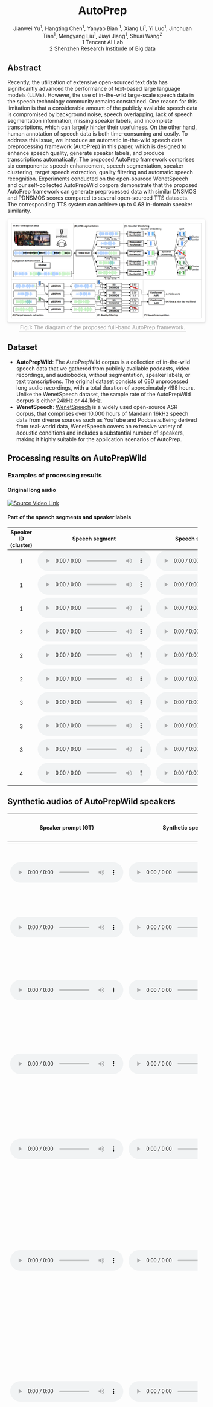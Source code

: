 # <center> AutoPrep </center>

<center> Jianwei Yu<sup>1</sup>, Hangting Chen<sup>1</sup>, Yanyao Bian <sup>1</sup>, Xiang Li<sup>1</sup>, Yi Luo<sup>1</sup>, Jinchuan Tian<sup>1</sup>, Mengyang Liu<sup>1</sup>, Jiayi Jiang<sup>1</sup>, Shuai Wang<sup>2</sup></center> 
 
<center> 1 Tencent AI Lab</center>
<center> 2 Shenzhen Research Institude of Big data </center>

## Abstract
Recently, the utilization of extensive open-sourced text data has significantly advanced the performance of text-based large language models (LLMs). 
However, the use of in-the-wild large-scale speech data in the speech technology community remains constrained. 
One reason for this limitation is that a considerable amount of the publicly available speech data is compromised by background noise, speech overlapping, lack of speech segmentation information, missing speaker labels, and incomplete transcriptions, which can largely hinder their usefulness. On the other hand, human annotation of speech data is both time-consuming and costly.
To address this issue, we introduce an automatic in-the-wild speech data preprocessing framework (AutoPrep) in this paper, which is designed to enhance speech quality, generate speaker labels, and produce transcriptions automatically.
The proposed AutoPrep framework comprises six components: speech enhancement, speech segmentation, speaker clustering, target speech extraction, quality filtering and automatic speech recognition.
Experiments conducted on the open-sourced WenetSpeech and our self-collected AutoPrepWild corpora demonstrate that the proposed AutoPrep framework can generate preprocessed data with similar DNSMOS and PDNSMOS scores compared to several open-sourced TTS datasets. 
The corresponding TTS system can achieve up to 0.68 in-domain speaker similarity.

<center>
    <img style="border-radius: 0.3125em;padding:10px;background: rgb(255,255,255);
    box-shadow: 0 2px 4px 0 rgba(34,36,38,.12),0 2px 10px 0 rgba(34,36,38,.08);" 
    src="./assets/img/model.png">
    <br>
    <div style="border-bottom: 1px solid #d9d9d9;
    display: inline-block;
    color: #999;
    padding: 2px;"> Fig.1: The diagram of the proposed full-band AutoPrep framework. </div>
</center>

## Dataset

- **AutoPrepWild**: The AutoPrepWild corpus is a collection of in-the-wild speech data that we gathered from publicly available podcasts, video recordings, and audiobooks, without segmentation, speaker labels, or text transcriptions. The original dataset consists of 680 unprocessed long audio recordings, with a total duration of approximately 498 hours. Unlike the WenetSpeech dataset, the sample rate of the AutoPrepWild corpus is either 24kHz or 44.1kHz.
- **WenetSpeech**: [WenetSpeech](https://github.com/wenet-e2e/WenetSpeech) is a widely used open-source ASR corpus, that comprises over 10,000 hours of Mandarin 16kHz speech data from diverse sources such as YouTube and Podcasts.Being derived from real-world data, WenetSpeech covers an extensive variety of acoustic conditions and includes a substantial number of speakers,  making it highly suitable for the application scenarios of AutoPrep.

## Processing results on AutoPrepWild

### Examples of processing results

#### Original long audio

[![Source Video Link](https://img.youtube.com/vi/_HJVhC80vIE/0.jpg)]((https://www.youtube.com/embed/_HJVhC80vIE?start=938))

#### Part of the speech segments and speaker labels

| Speaker ID (cluster) | Speech segment | Speech segment (enhanced) |
| :------------------: | :------------: | :-----------------------: |
| 1 | <audio src="static/samples/AutoPrepWild/process/seg_0_0.wav" controls preload></audio> | <audio src="static/samples/AutoPrepWild/process/seg_enhanced_0_0.wav" controls preload></audio> |
| 1 | <audio src="static/samples/AutoPrepWild/process/seg_0_1.wav" controls preload></audio> | <audio src="static/samples/AutoPrepWild/process/seg_enhanced_0_1.wav" controls preload></audio> |
| 1 | <audio src="static/samples/AutoPrepWild/process/seg_0_2.wav" controls preload></audio> | <audio src="static/samples/AutoPrepWild/process/seg_enhanced_0_2.wav" controls preload></audio> |
| 2 | <audio src="static/samples/AutoPrepWild/process/seg_1_0.wav" controls preload></audio> | <audio src="static/samples/AutoPrepWild/process/seg_enhanced_1_0.wav" controls preload></audio> |
| 2 | <audio src="static/samples/AutoPrepWild/process/seg_1_1.wav" controls preload></audio> | <audio src="static/samples/AutoPrepWild/process/seg_enhanced_1_1.wav" controls preload></audio> |
| 2 | <audio src="static/samples/AutoPrepWild/process/seg_1_2.wav" controls preload></audio> | <audio src="static/samples/AutoPrepWild/process/seg_enhanced_1_2.wav" controls preload></audio> |
| 3 | <audio src="static/samples/AutoPrepWild/process/seg_2_0.wav" controls preload></audio> | <audio src="static/samples/AutoPrepWild/process/seg_enhanced_2_0.wav" controls preload></audio> |
| 3 | <audio src="static/samples/AutoPrepWild/process/seg_2_1.wav" controls preload></audio> | <audio src="static/samples/AutoPrepWild/process/seg_enhanced_2_1.wav" controls preload></audio> |
| 3 | <audio src="static/samples/AutoPrepWild/process/seg_2_2.wav" controls preload></audio> | <audio src="static/samples/AutoPrepWild/process/seg_enhanced_2_2.wav" controls preload></audio> |
| 4 | <audio src="static/samples/AutoPrepWild/process/seg_3_0.wav" controls preload></audio> | <audio src="static/samples/AutoPrepWild/process/seg_enhanced_3_0.wav" controls preload></audio> |

## Synthetic audios of AutoPrepWild speakers

| Speaker prompt (GT) | Synthetic speech | Content of the synthetic Speech |
| :------------------: | :------------: | :-----------------------: |
|  <audio src="static/samples/AutoPrepWild/synthetic/prompt_0_0.wav" controls preload></audio> | <audio src="static/samples/AutoPrepWild/synthetic/synthetic_0_0.wav" controls preload></audio> | 我是谢顶男议员，尸位素餐的中年高位者，贵族出身，惯性嘲讽年轻人。 |
|  <audio src="static/samples/AutoPrepWild/synthetic/prompt_0_1.wav" controls preload></audio> | <audio src="static/samples/AutoPrepWild/synthetic/synthetic_0_1.wav" controls preload></audio> | 纱的力量来自遥远神秘的南洲，和她的家族息息相关。 |
|  <audio src="static/samples/AutoPrepWild/synthetic/prompt_1_0.wav" controls preload></audio> | <audio src="static/samples/AutoPrepWild/synthetic/synthetic_1_0.wav" controls preload></audio> | 红方的法王很恐怖的存在，在本赛事里一共斩获了8个人头，操作真的是天花板级别的了 |
|  <audio src="static/samples/AutoPrepWild/synthetic/prompt_1_1.wav" controls preload></audio> | <audio src="static/samples/AutoPrepWild/synthetic/synthetic_1_1.wav" controls preload></audio> | 九月拿到了自己的常用英雄，身为队伍的核心，相信镜也将会成为场上的焦点 |
|  <audio src="static/samples/AutoPrepWild/synthetic/prompt_2_0.wav" controls preload></audio> | <audio src="static/samples/AutoPrepWild/synthetic/synthetic_2_0.wav" controls preload></audio> | 财联社9月22日电，洲际油气触及跌停，新潮能源、海默科技、蓝焰控股、石化油服、潜能恒信等跌幅居前。 |
|  <audio src="static/samples/AutoPrepWild/synthetic/prompt_2_1.wav" controls preload></audio> | <audio src="static/samples/AutoPrepWild/synthetic/synthetic_2_1.wav" controls preload></audio> | 我是波克机器人，作为一名男议员，小心翼翼的政治家，害怕变革，倾向于选择保守的策略，共有3种情绪，>包括高兴，兴奋和不耐烦。 |
|  <audio src="static/samples/AutoPrepWild/synthetic/prompt_3_0.wav" controls preload></audio> | <audio src="static/samples/AutoPrepWild/synthetic/synthetic_3_0.wav" controls preload></audio> | 我是杰塔利斯学员，人设特点是机械天才，志向宏大，有勇气、有谋略，共有四种情绪，包括高兴，悲伤，愤怒和急迫，根据情绪强度分为四个等级。 |
|  <audio src="static/samples/AutoPrepWild/synthetic/prompt_3_1.wav" controls preload></audio> | <audio src="static/samples/AutoPrepWild/synthetic/synthetic_3_1.wav" controls preload></audio> | 我是波克机器人，作为一名男议员，小心翼翼的政治家，害怕变革，倾向于选择保守的策略，共有3种情绪，包括高兴，兴奋和不耐烦。 |

## Processing results on WenetSpeech


### Examples of processing results

#### Original long audio
<audio src="static/samples/WenetSpeech/process/raw.wav" controls preload></audio>

#### Part of the speech segments and speaker labels

| Speaker ID (cluster) | Speech segment | Speech segment (enhanced) |
| :------------------: | :------------: | :-----------------------: |
| 1 | <audio src="static/samples/WenetSpeech/process/seg_0_0.wav" controls preload></audio> | <audio src="static/samples/WenetSpeech/process/seg_enhanced_0_0.wav" controls preload></audio> |
| 1 | <audio src="static/samples/WenetSpeech/process/seg_0_1.wav" controls preload></audio> | <audio src="static/samples/WenetSpeech/process/seg_enhanced_0_1.wav" controls preload></audio> |
| 1 | <audio src="static/samples/WenetSpeech/process/seg_0_2.wav" controls preload></audio> | <audio src="static/samples/WenetSpeech/process/seg_enhanced_0_2.wav" controls preload></audio> |
| 2 | <audio src="static/samples/WenetSpeech/process/seg_1_0.wav" controls preload></audio> | <audio src="static/samples/WenetSpeech/process/seg_enhanced_1_0.wav" controls preload></audio> |
| 2 | <audio src="static/samples/WenetSpeech/process/seg_1_1.wav" controls preload></audio> | <audio src="static/samples/WenetSpeech/process/seg_enhanced_1_1.wav" controls preload></audio> |
| 2 | <audio src="static/samples/WenetSpeech/process/seg_1_2.wav" controls preload></audio> | <audio src="static/samples/WenetSpeech/process/seg_enhanced_1_2.wav" controls preload></audio> |
| 3 | <audio src="static/samples/WenetSpeech/process/seg_2_0.wav" controls preload></audio> | <audio src="static/samples/WenetSpeech/process/seg_enhanced_2_0.wav" controls preload></audio> |
| 3 | <audio src="static/samples/WenetSpeech/process/seg_2_1.wav" controls preload></audio> | <audio src="static/samples/WenetSpeech/process/seg_enhanced_2_1.wav" controls preload></audio> |
| 3 | <audio src="static/samples/WenetSpeech/process/seg_2_2.wav" controls preload></audio> | <audio src="static/samples/WenetSpeech/process/seg_enhanced_2_2.wav" controls preload></audio> |
| 4 | <audio src="static/samples/WenetSpeech/process/seg_3_0.wav" controls preload></audio> | <audio src="static/samples/WenetSpeech/process/seg_enhanced_3_0.wav" controls preload></audio> |
| 4 | <audio src="static/samples/WenetSpeech/process/seg_3_1.wav" controls preload></audio> | <audio src="static/samples/WenetSpeech/process/seg_enhanced_3_1.wav" controls preload></audio> |
| 4 | <audio src="static/samples/WenetSpeech/process/seg_3_2.wav" controls preload></audio> | <audio src="static/samples/WenetSpeech/process/seg_enhanced_3_2.wav" controls preload></audio> |

## Synthetic audios of WenetSpeech speakers

| Speaker prompt (GT) | Synthetic speech | Content of the synthetic Speech |
| :------------------: | :------------: | :-----------------------: |
|  <audio src="static/samples/WenetSpeech/synthetic/prompt_0_0.wav" controls preload></audio> | <audio src="static/samples/WenetSpeech/synthetic/synthetic_0_0.wav" controls preload></audio> | 九月的这个刺客，团战基本上能盯着你的后排切，他在队伍里也是总击杀最多的人 |
|  <audio src="static/samples/WenetSpeech/synthetic/prompt_0_1.wav" controls preload></audio> | <audio src="static/samples/WenetSpeech/synthetic/synthetic_0_1.wav" controls preload></audio> | 红方这只队伍的关键点在打野身上，给他拿到一手镜也能更好的带动队伍节奏 |
|  <audio src="static/samples/WenetSpeech/synthetic/prompt_1_0.wav" controls preload></audio> | <audio src="static/samples/WenetSpeech/synthetic/synthetic_1_0.wav" controls preload></audio> | 九月的这个刺客，团战基本上能盯着你的后排切，他在队伍里也是总击杀最多的人 |
|  <audio src="static/samples/WenetSpeech/synthetic/prompt_1_1.wav" controls preload></audio> | <audio src="static/samples/WenetSpeech/synthetic/synthetic_1_1.wav" controls preload></audio> | 这力量在随后几年多次保护她，但也引来了觊觎之人。 |
|  <audio src="static/samples/WenetSpeech/synthetic/prompt_2_0.wav" controls preload></audio> | <audio src="static/samples/WenetSpeech/synthetic/synthetic_2_0.wav" controls preload></audio> | 这个镜还是怕对方九月选手拿到的，东方镜胜率有67%，确实不能放 |
|  <audio src="static/samples/WenetSpeech/synthetic/prompt_2_1.wav" controls preload></audio> | <audio src="static/samples/WenetSpeech/synthetic/synthetic_2_1.wav" controls preload></audio> | 九月拿到了自己的常用英雄，身为队伍的核心，相信镜也将会成为场上的焦点 |
|  <audio src="static/samples/WenetSpeech/synthetic/prompt_3_0.wav" controls preload></audio> | <audio src="static/samples/WenetSpeech/synthetic/synthetic_3_0.wav" controls preload></audio> | 西施的童年并非无忧无虑，自小便学会了各种谋生的小把戏。 |
|  <audio src="static/samples/WenetSpeech/synthetic/prompt_3_1.wav" controls preload></audio> | <audio src="static/samples/WenetSpeech/synthetic/synthetic_3_1.wav" controls preload></audio> | 一边学习魔道课程，一边参与各种大奖赛事， |
|  <audio src="static/samples/WenetSpeech/synthetic/prompt_4_0.wav" controls preload></audio> | <audio src="static/samples/WenetSpeech/synthetic/synthetic_4_0.wav" controls preload></audio> | 九月的这个刺客，团战基本上能盯着你的后排切，他在队伍里也是总击杀最多的人 |
|  <audio src="static/samples/WenetSpeech/synthetic/prompt_4_1.wav" controls preload></audio> | <audio src="static/samples/WenetSpeech/synthetic/synthetic_4_1.wav" controls preload></audio> | 西施的童年并非无忧无虑，自小便学会了各种谋生的小把戏。 |
|  <audio src="static/samples/WenetSpeech/synthetic/prompt_5_0.wav" controls preload></audio> | <audio src="static/samples/WenetSpeech/synthetic/synthetic_5_0.wav" controls preload></audio> | 不明真相的西施被庄周所救，隐姓埋名来到稷下。 |
|  <audio src="static/samples/WenetSpeech/synthetic/prompt_5_1.wav" controls preload></audio> | <audio src="static/samples/WenetSpeech/synthetic/synthetic_5_1.wav" controls preload></audio> | 九月拿到了自己的常用英雄，身为队伍的核心，相信镜也将会成为场上的焦点 |
|  <audio src="static/samples/WenetSpeech/synthetic/prompt_6_0.wav" controls preload></audio> | <audio src="static/samples/WenetSpeech/synthetic/synthetic_6_0.wav" controls preload></audio> | 这个镜还是怕对方九月选手拿到的，东方镜胜率有67%，确实不能放 |
|  <audio src="static/samples/WenetSpeech/synthetic/prompt_6_1.wav" controls preload></audio> | <audio src="static/samples/WenetSpeech/synthetic/synthetic_6_1.wav" controls preload></audio> | 不明真相的西施被庄周所救，隐姓埋名来到稷下。 |